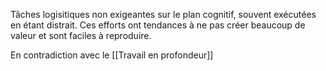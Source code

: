 Tâches logisitiques non exigeantes sur le plan cognitif, souvent exécutées en étant distrait. Ces efforts ont tendances à ne pas créer beaucoup de valeur et sont faciles à reproduire. 

En contradiction avec le [[Travail en profondeur]]